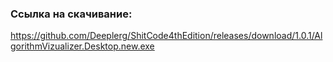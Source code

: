 ### Ссылка на скачивание:

https://github.com/Deeplerg/ShitCode4thEdition/releases/download/1.0.1/AlgorithmVizualizer.Desktop.new.exe
